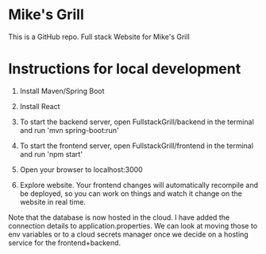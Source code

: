 # Mike's Grill
This is a GitHub repo. Full stack Website for Mike's Grill

# Instructions for local development

1) Install Maven/Spring Boot

2) Install React

3) To start the backend server, open FullstackGrill/backend in the terminal and run 'mvn spring-boot:run'

4) To start the frontend server, open FullstackGrill/frontend in the terminal and run 'npm start'

5) Open your browser to localhost:3000

6) Explore website. Your frontend changes will automatically recompile and be deployed, so you can work on things and watch it change on the website in real time.

Note that the database is now hosted in the cloud. I have added the connection details to application.properties. We can look at moving those to env variables or to a cloud secrets manager once we decide on a hosting service for the frontend+backend.
